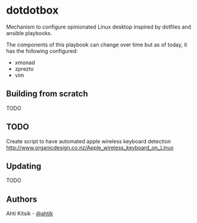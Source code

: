 dotdotbox
=========

Mechanism to configure opinionated Linux desktop inspired by dotfiles and ansible playbooks.

The components of this playbook can change over time but as of today, it has the following configured:

 * xmonad
 * zprezto
 * vim

Building from scratch
---------------------
TODO

TODO
----
Create script to have automated apple wireless keyboard detection
http://www.organicdesign.co.nz/Apple_wireless_keyboard_on_Linux

Updating
--------
TODO

Authors
--------
Ahti Kitsik - [@ahtik](http://twitter.com/ahtik)
